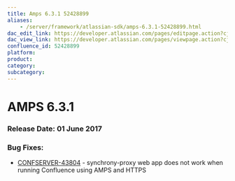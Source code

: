 ```yaml
---
title: Amps 6.3.1 52428899
aliases:
    - /server/framework/atlassian-sdk/amps-6.3.1-52428899.html
dac_edit_link: https://developer.atlassian.com/pages/editpage.action?cjm=wozere&pageId=52428899
dac_view_link: https://developer.atlassian.com/pages/viewpage.action?cjm=wozere&pageId=52428899
confluence_id: 52428899
platform:
product:
category:
subcategory:
---
```

# AMPS 6.3.1

### Release Date: 01 June 2017

### Bug Fixes: 

-   <a href="https://jira.atlassian.com/browse/CONFSERVER-43804" class="external-link">CONFSERVER-43804</a> - synchrony-proxy web app does not work when running Confluence using AMPS and HTTPS

 

 

 

 

























